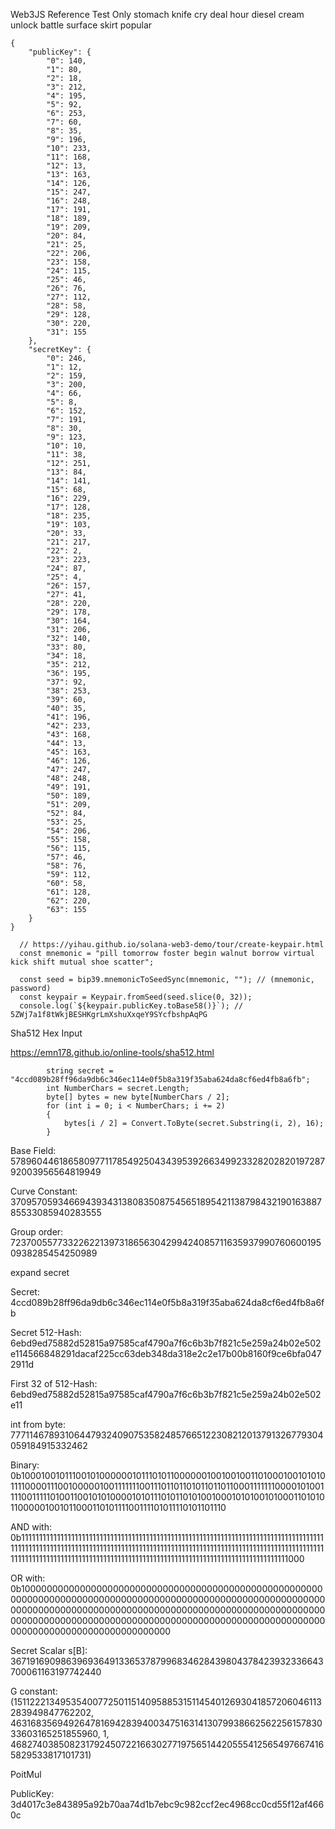 
Web3JS Reference
Test Only
stomach knife cry deal hour diesel cream unlock battle surface skirt popular
```
{
    "publicKey": {
        "0": 140,
        "1": 80,
        "2": 18,
        "3": 212,
        "4": 195,
        "5": 92,
        "6": 253,
        "7": 60,
        "8": 35,
        "9": 196,
        "10": 233,
        "11": 168,
        "12": 13,
        "13": 163,
        "14": 126,
        "15": 247,
        "16": 248,
        "17": 191,
        "18": 189,
        "19": 209,
        "20": 84,
        "21": 25,
        "22": 206,
        "23": 158,
        "24": 115,
        "25": 46,
        "26": 76,
        "27": 112,
        "28": 58,
        "29": 128,
        "30": 220,
        "31": 155
    },
    "secretKey": {
        "0": 246,
        "1": 12,
        "2": 159,
        "3": 200,
        "4": 66,
        "5": 8,
        "6": 152,
        "7": 191,
        "8": 30,
        "9": 123,
        "10": 10,
        "11": 38,
        "12": 251,
        "13": 84,
        "14": 141,
        "15": 68,
        "16": 229,
        "17": 128,
        "18": 235,
        "19": 103,
        "20": 33,
        "21": 217,
        "22": 2,
        "23": 223,
        "24": 87,
        "25": 4,
        "26": 157,
        "27": 41,
        "28": 220,
        "29": 178,
        "30": 164,
        "31": 206,
        "32": 140,
        "33": 80,
        "34": 18,
        "35": 212,
        "36": 195,
        "37": 92,
        "38": 253,
        "39": 60,
        "40": 35,
        "41": 196,
        "42": 233,
        "43": 168,
        "44": 13,
        "45": 163,
        "46": 126,
        "47": 247,
        "48": 248,
        "49": 191,
        "50": 189,
        "51": 209,
        "52": 84,
        "53": 25,
        "54": 206,
        "55": 158,
        "56": 115,
        "57": 46,
        "58": 76,
        "59": 112,
        "60": 58,
        "61": 128,
        "62": 220,
        "63": 155
    }
}
```
```
  // https://yihau.github.io/solana-web3-demo/tour/create-keypair.html
  const mnemonic = "pill tomorrow foster begin walnut borrow virtual kick shift mutual shoe scatter";

  const seed = bip39.mnemonicToSeedSync(mnemonic, ""); // (mnemonic, password)
  const keypair = Keypair.fromSeed(seed.slice(0, 32));
  console.log(`${keypair.publicKey.toBase58()}`); // 5ZWj7a1f8tWkjBESHKgrLmXshuXxqeY9SYcfbshpAqPG

```
Sha512 Hex Input

https://emn178.github.io/online-tools/sha512.html

```
        string secret = "4ccd089b28ff96da9db6c346ec114e0f5b8a319f35aba624da8cf6ed4fb8a6fb";
        int NumberChars = secret.Length;
        byte[] bytes = new byte[NumberChars / 2];
        for (int i = 0; i < NumberChars; i += 2)
        {
            bytes[i / 2] = Convert.ToByte(secret.Substring(i, 2), 16);
        }
 ```


Base Field: 57896044618658097711785492504343953926634992332820282019728792003956564819949

Curve Constant: 37095705934669439343138083508754565189542113879843219016388785533085940283555

Group order: 7237005577332262213973186563042994240857116359379907606001950938285454250989

expand secret

Secret: 4ccd089b28ff96da9db6c346ec114e0f5b8a319f35aba624da8cf6ed4fb8a6fb

Secret 512-Hash: 6ebd9ed75882d52815a97585caf4790a7f6c6b3b7f821c5e259a24b02e502e114566848291dacaf225cc63deb348da318e2c2e17b00b8160f9ce6bfa0472911d

First 32 of 512-Hash: 6ebd9ed75882d52815a97585caf4790a7f6c6b3b7f821c5e259a24b02e502e11

int from byte: 7771146789310644793240907535824857665122308212013791326779304059184915332462

Binary: 0b1000100101110010100000010111010110000001001001001101000100101010111100001110010000010011111110011101101101011011011000111111100001010011110011111010011001010100001010111010110101001000101010010100011010101100000100101100011010111100111101011110101101110

AND with: 0b11111111111111111111111111111111111111111111111111111111111111111111111111111111111111111111111111111111111111111111111111111111111111111111111111111111111111111111111111111111111111111111111111111111111111111111111111111111111111111111111111111111111000

OR with: 0b100000000000000000000000000000000000000000000000000000000000000000000000000000000000000000000000000000000000000000000000000000000000000000000000000000000000000000000000000000000000000000000000000000000000000000000000000000000000000000000000000000000000000

Secret Scalar s[B]: 36719169098639693649133653787996834628439804378423932336643700061163197742440

G constant: (15112221349535400772501151409588531511454012693041857206046113283949847762202, 46316835694926478169428394003475163141307993866256225615783033603165251855960, 1, 46827403850823179245072216630277197565144205554125654976674165829533817101731)

PoitMul

PublicKey: 3d4017c3e843895a92b70aa74d1b7ebc9c982ccf2ec4968cc0cd55f12af4660c
